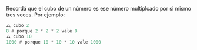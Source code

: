 Recordá que el cubo de un número es ese número multiplcado por si mismo tres veces. Por ejemplo: 

```haskell
ム cubo 2
8 # porque 2 * 2 * 2 vale 8
ム cubo 10
1000 # porque 10 * 10 * 10 vale 1000

```